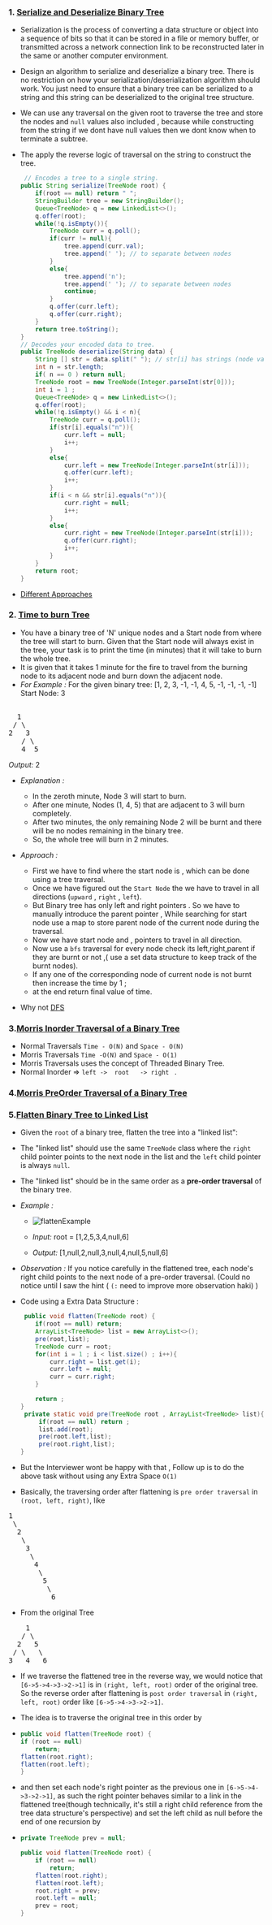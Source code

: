 ### 1. [Serialize and Deserialize Binary Tree](https://leetcode.com/problems/serialize-and-deserialize-binary-tree/description/)
* Serialization is the process of converting a data structure or object into a sequence of bits so that it can be stored in a file or memory buffer, or transmitted across a network connection link to be reconstructed later in the same or another computer environment.
* Design an algorithm to serialize and deserialize a binary tree. There is no restriction on how your serialization/deserialization algorithm should work. You just need to ensure that a binary tree can be serialized to a string and this string can be deserialized to the original tree structure.
* We can use any traversal on the given root to traverse the tree and store the nodes and `null` values also included , because while constructing from the string if we dont have null values then we dont know when to terminate a subtree.
* The apply the reverse logic of traversal on the string to construct the tree.
    ```java
     // Encodes a tree to a single string.
    public String serialize(TreeNode root) {
        if(root == null) return " ";
        StringBuilder tree = new StringBuilder();
        Queue<TreeNode> q = new LinkedList<>();
        q.offer(root);
        while(!q.isEmpty()){
            TreeNode curr = q.poll();
            if(curr != null){
                tree.append(curr.val);
                tree.append(' '); // to separate between nodes
            }
            else{
                tree.append('n');
                tree.append(' '); // to separate between nodes
                continue;
            }
            q.offer(curr.left);
            q.offer(curr.right);
        }
        return tree.toString();    
    }
    // Decodes your encoded data to tree.
    public TreeNode deserialize(String data) {
        String [] str = data.split(" "); // str[i] has strings (node values) without spaces
        int n = str.length;
        if( n == 0 ) return null;
        TreeNode root = new TreeNode(Integer.parseInt(str[0]));
        int i = 1 ;
        Queue<TreeNode> q = new LinkedList<>();
        q.offer(root);
        while(!q.isEmpty() && i < n){
            TreeNode curr = q.poll();
            if(str[i].equals("n")){
                curr.left = null;
                i++;
            }
            else{
                curr.left = new TreeNode(Integer.parseInt(str[i]));
                q.offer(curr.left);
                i++;
            }
            if(i < n && str[i].equals("n")){
                curr.right = null;
                i++;
            }
            else{
                curr.right = new TreeNode(Integer.parseInt(str[i]));
                q.offer(curr.right);
                i++;
            }
        }
        return root;
    }
    ```



* [Different Approaches](https://leetcode.com/problems/serialize-and-deserialize-binary-tree/solutions/)



### 2. [Time to burn Tree](https://www.codingninjas.com/studio/problems/time-to-burn-tree_1469067?utm_source=striver&utm_medium=website&utm_campaign=a_zcoursetuf)
* You have a binary tree of 'N' unique nodes and a Start node from where the tree will start to burn. Given that the Start node will always exist in the tree, your task is to print the time (in minutes) that it will take to burn the whole tree.
* It is given that it takes 1 minute for the fire to travel from the burning node to its adjacent node and burn down the adjacent node.
* _For Example :_
For the given binary tree: [1, 2, 3, -1, -1, 4, 5, -1, -1, -1, -1]
Start Node: 3
<pre> 
  1  
 / \  
2   3   
   / \  
   4  5   </pre>

_Output:_ 2

* _Explanation :_
    * In the zeroth minute, Node 3 will start to burn.
    * After one minute, Nodes (1, 4, 5) that are adjacent to 3 will burn completely.
    * After two minutes, the only remaining Node 2 will be burnt and there will be no nodes remaining in the binary tree. 
    * So, the whole tree will burn in 2 minutes.

* _Approach :_
    * First we have to find where the start node is , which can be done using a tree traversal.
    * Once we have figured out the `Start Node` the we have to travel in all directions (`upward` , `right` , `left`).
    * But Binary tree has only left and right pointers . So we have to manually introduce the parent pointer ,
    While searching for start node use a map to store parent node of the current node during the traversal.
    * Now we have start node and , pointers to travel in all direction.
    * Now use a `bfs` traversal for every node check  its left,right,parent if they are burnt or not ,( use a set data structure to keep track of the burnt nodes).
    * If any one of the corresponding node of current node is not burnt then increase the time by 1 ;
    * at the end return final value of time.
* Why not [DFS](https://www.youtube.com/watch?v=2r5wLmQfD6g&t=710s)


### 3.[Morris Inorder Traversal of a Binary Tree](https://takeuforward.org/data-structure/morris-inorder-traversal-of-a-binary-tree/)
* Normal Traversals `Time - O(N)`  and `Space - O(N)`
* Morris Traversals `Time -O(N)` and `Space - O(1)`
* Morris Traversals uses the concept of Threaded Binary Tree.
* Normal Inorder => `left ->  root   -> right ` .


### 4.[Morris PreOrder Traversal of a Binary Tree](https://takeuforward.org/data-structure/morris-preorder-traversal-of-a-binary-tree/)


### 5.[Flatten Binary Tree to Linked List](https://leetcode.com/problems/flatten-binary-tree-to-linked-list/description/)
* Given the `root` of a binary tree, flatten the tree into a "linked list":
* The "linked list" should use the same `TreeNode` class where the `right` child pointer points to the next node in the list and the `left` child pointer is always `null`.
* The "linked list" should be in the same order as a **pre-order traversal** of the binary tree.
* _Example :_ 


    * ![flattenExample](resources/imagesMD/flaten.jpg)


    * _Input:_  root = [1,2,5,3,4,null,6]
    * _Output:_  [1,null,2,null,3,null,4,null,5,null,6]
* _Observation :_ If you notice carefully in the flattened tree, each node's right child points to the next node of a pre-order traversal. (Could no notice until I saw the hint ( `(:` need to improve more observation haki) )
* Code using a Extra Data Structure :
    ```java
     public void flatten(TreeNode root) {
        if(root == null) return;
        ArrayList<TreeNode> list = new ArrayList<>();
        pre(root,list);
        TreeNode curr = root;
        for(int i = 1 ; i < list.size() ; i++){
            curr.right = list.get(i);
            curr.left = null;
            curr = curr.right;
        }

        return ;
    }
     private static void pre(TreeNode root , ArrayList<TreeNode> list){
         if(root == null) return ;
         list.add(root);
         pre(root.left,list);
         pre(root.right,list);
    }
    ```

* But the Interviewer wont be happy with that , Follow up is to do the above task without using any Extra Space `O(1)`
* Basically, the traversing order after flattening is `pre order traversal` in `(root, left, right)`, like
<pre>
1
 \
  2
   \
    3
     \
      4
       \
        5
         \
          6 </pre>
* From the original Tree
<pre>
    1
   / \
  2   5
 / \   \
3   4   6 </pre>

* If we traverse the flattened tree in the reverse way, we would notice that `[6->5->4->3->2->1]` is in `(right, left, root)` order of the original tree. So the reverse order after flattening is `post order traversal` in `(right, left, root)` order like `[6->5->4->3->2->1]`.
* The idea is to traverse the original tree in this order by
*   ```java
    public void flatten(TreeNode root) {
    if (root == null)
        return;
    flatten(root.right);
    flatten(root.left);
    }
    ```

* and then set each node's right pointer as the previous one in `[6->5->4->3->2->1]`, as such the right pointer behaves similar to a link in the flattened tree(though technically, it's still a right child reference from the tree data structure's perspective) and set the left child as null before the end of one recursion by
*   ```java
    private TreeNode prev = null;

    public void flatten(TreeNode root) {
        if (root == null)
            return;
        flatten(root.right);
        flatten(root.left);
        root.right = prev;
        root.left = null;
        prev = root;
    }
    ```




